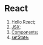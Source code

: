 # React 
1. [Hello React](https://github.com/Willingkings/React/tree/main/src/hello-react);
2. [JSX](https://github.com/Willingkings/React/blob/main/src/jsx/index.js);
3. [Components](https://github.com/Willingkings/React/blob/main/src/components);
4. [setState](https://github.com/Willingkings/React/blob/main/src/setState);